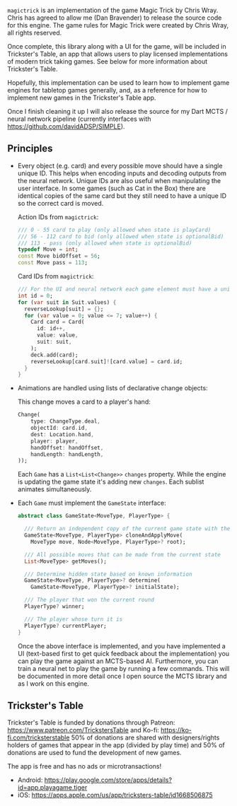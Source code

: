 `magictrick` is an implementation of the game Magic Trick by Chris Wray. Chris has agreed to allow me (Dan Bravender) to release the source code for this engine. The game rules for Magic Trick were created by Chris Wray, all rights reserved.

Once complete, this library along with a UI for the game, will be included in Trickster's Table, an app that allows users to play licensed implementations of modern trick taking games. See below for more information about Trickster's Table.

Hopefully, this implementation can be used to learn how to implement game engines for tabletop games generally, and, as a reference for how to implement new games in the Trickster's Table app.

Once I finish cleaning it up I will also release the source for my Dart MCTS / neural network pipeline (currently interfaces with https://github.com/davidADSP/SIMPLE).

## Principles

* Every object (e.g. card) and every possible move should have a single unique ID. This helps when encoding inputs and decoding outputs from the neural network. Unique IDs are also useful when manipulating the user interface. In some games (such as Cat in the Box) there are identical copies of the same card but they still need to have a unique ID so the correct card is moved.
    
    Action IDs from `magictrick`:
    ```dart
    /// 0 - 55 card to play (only allowed when state is playCard)
    /// 56 - 112 card to bid (only allowed when state is optionalBid)
    /// 113 - pass (only allowed when state is optionalBid)
    typedef Move = int;
    const Move bidOffset = 56;
    const Move pass = 113;
    ```
    Card IDs from `magictrick`:
    ```dart
    /// For the UI and neural network each game element must have a unique ID
    int id = 0;
    for (var suit in Suit.values) {
      reverseLookup[suit] = {};
      for (var value = 0; value <= 7; value++) {
        Card card = Card(
          id: id++,
          value: value,
          suit: suit,
        );
        deck.add(card);
        reverseLookup[card.suit]![card.value] = card.id;
      }
    }
    ```

* Animations are handled using lists of declarative change objects:

    This change moves a card to a player's hand:

    ```dart
    Change(
        type: ChangeType.deal,
        objectId: card.id,
        dest: Location.hand,
        player: player,
        handOffset: handOffset,
        handLength: handLength,
    ));
    ```

    Each `Game` has a `List<List<Change>>` `changes` property. While the engine is updating the game state it's adding new `changes`. Each sublist animates simultaneously.
* Each `Game` must implement the `GameState` interface:

    ```dart
    abstract class GameState<MoveType, PlayerType> {

      /// Return an independent copy of the current game state with the selected move applied
      GameState<MoveType, PlayerType> cloneAndApplyMove(
        MoveType move, Node<MoveType, PlayerType>? root);

      /// All possible moves that can be made from the current state
      List<MoveType> getMoves();

      /// Determine hidden state based on known information
      GameState<MoveType, PlayerType>? determine(
        GameState<MoveType, PlayerType>? initialState);

      /// The player that won the current round
      PlayerType? winner;

      /// The player whose turn it is
      PlayerType? currentPlayer;
    }

    ```
    Once the above interface is implemented, and you have implemented a UI (text-based first to get quick feedback about the implementation) you can play the game against an MCTS-based AI. Furthermore, you can train a neural net to play the game by running a few commands. This will be documented in more detail once I open source the MCTS library and as I work on this engine.

## Trickster's Table

Trickster's Table is funded by donations through Patreon: https://www.patreon.com/TrickstersTable and Ko-fi: https://ko-fi.com/tricksterstable 50% of donations are shared with designers/rights holders of games that appear in the app (divided by play time) and 50% of donations are used to fund the development of new games.

The app is free and has no ads or microtransactions!

* Android: https://play.google.com/store/apps/details?id=app.playagame.tiger
* iOS: https://apps.apple.com/us/app/tricksters-table/id1668506875
